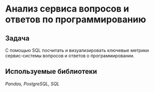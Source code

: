 # Анализ сервиса вопросов и ответов по программированию

## Задача

С помощью SQL посчитать и визуализировать ключевые метрики сервис-системы вопросов и ответов о программировании.

## Используемые библиотеки
*Pandas, PostgreSQL, SQL* 
